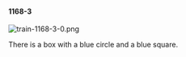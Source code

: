 #### 1168-3
![train-1168-3-0.png](https://github.com/lil-lab/nlvr/raw/master/nlvr/train/images/35/train-1168-3-0.png "train-1168-3-0.png")

There is a box with a blue circle and a blue square.